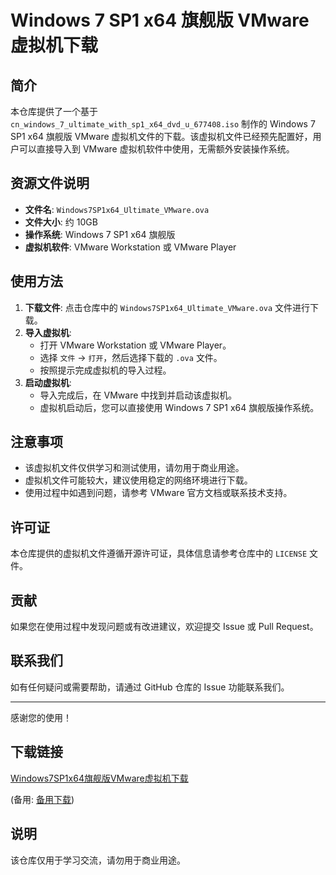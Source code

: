 # Windows 7 SP1 x64 旗舰版 VMware 虚拟机下载

## 简介

本仓库提供了一个基于 `cn_windows_7_ultimate_with_sp1_x64_dvd_u_677408.iso` 制作的 Windows 7 SP1 x64 旗舰版 VMware 虚拟机文件的下载。该虚拟机文件已经预先配置好，用户可以直接导入到 VMware 虚拟机软件中使用，无需额外安装操作系统。

## 资源文件说明

- **文件名**: `Windows7SP1x64_Ultimate_VMware.ova`
- **文件大小**: 约 10GB
- **操作系统**: Windows 7 SP1 x64 旗舰版
- **虚拟机软件**: VMware Workstation 或 VMware Player

## 使用方法

1. **下载文件**: 点击仓库中的 `Windows7SP1x64_Ultimate_VMware.ova` 文件进行下载。
2. **导入虚拟机**:
   - 打开 VMware Workstation 或 VMware Player。
   - 选择 `文件` -> `打开`，然后选择下载的 `.ova` 文件。
   - 按照提示完成虚拟机的导入过程。
3. **启动虚拟机**:
   - 导入完成后，在 VMware 中找到并启动该虚拟机。
   - 虚拟机启动后，您可以直接使用 Windows 7 SP1 x64 旗舰版操作系统。

## 注意事项

- 该虚拟机文件仅供学习和测试使用，请勿用于商业用途。
- 虚拟机文件可能较大，建议使用稳定的网络环境进行下载。
- 使用过程中如遇到问题，请参考 VMware 官方文档或联系技术支持。

## 许可证

本仓库提供的虚拟机文件遵循开源许可证，具体信息请参考仓库中的 `LICENSE` 文件。

## 贡献

如果您在使用过程中发现问题或有改进建议，欢迎提交 Issue 或 Pull Request。

## 联系我们

如有任何疑问或需要帮助，请通过 GitHub 仓库的 Issue 功能联系我们。

---

感谢您的使用！

## 下载链接
[Windows7SP1x64旗舰版VMware虚拟机下载](https://pan.quark.cn/s/2c49bb968b1b) 

(备用: [备用下载](https://pan.baidu.com/s/1G0F9Oy16Gossupf3EE1zew?pwd=1234))

## 说明

该仓库仅用于学习交流，请勿用于商业用途。
